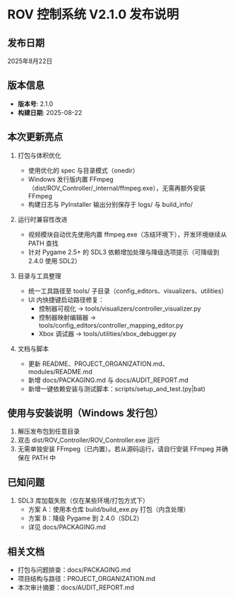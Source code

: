 # ROV 控制系统 V2.1.0 发布说明

## 发布日期

2025年8月22日

## 版本信息

- **版本号**: 2.1.0
- **构建日期**: 2025-08-22

## 本次更新亮点

1. 打包与体积优化
    - 使用优化的 spec 与目录模式（onedir）
    - Windows 发行版内置 FFmpeg（dist/ROV_Controller/_internal/ffmpeg.exe），无需再额外安装 FFmpeg
    - 构建日志与 PyInstaller 输出分别保存于 logs/ 与 build_info/

2. 运行时兼容性改进
    - 视频模块自动优先使用内置 ffmpeg.exe（冻结环境下），开发环境继续从 PATH 查找
    - 针对 Pygame 2.5+ 的 SDL3 依赖增加处理与降级选项提示（可降级到 2.4.0 使用 SDL2）

3. 目录与工具整理
    - 统一工具路径至 tools/ 子目录（config_editors、visualizers、utilities）
    - UI 内快捷键启动路径修复：
        - 控制器可视化 → tools/visualizers/controller_visualizer.py
        - 控制器映射编辑器 → tools/config_editors/controller_mapping_editor.py
        - Xbox 调试器 → tools/utilities/xbox_debugger.py

4. 文档与脚本
    - 更新 README、PROJECT_ORGANIZATION.md、modules/README.md
    - 新增 docs/PACKAGING.md 与 docs/AUDIT_REPORT.md
    - 新增一键依赖安装与测试脚本：scripts/setup_and_test.(py|bat)

## 使用与安装说明（Windows 发行包）

1. 解压发布包到任意目录
2. 双击 dist/ROV_Controller/ROV_Controller.exe 运行
3. 无需单独安装 FFmpeg（已内置）。若从源码运行，请自行安装 FFmpeg 并确保在 PATH 中

## 已知问题

1. SDL3 库加载失败（仅在某些环境/打包方式下）
    - 方案 A：使用本仓库 build/build_exe.py 打包（内含处理）
    - 方案 B：降级 Pygame 到 2.4.0（SDL2）
    - 详见 docs/PACKAGING.md

## 相关文档

- 打包与问题排查：docs/PACKAGING.md
- 项目结构与路径：PROJECT_ORGANIZATION.md
- 本次审计摘要：docs/AUDIT_REPORT.md
